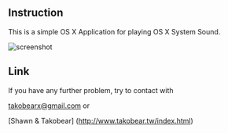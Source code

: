 ## Instruction

This is a simple OS X Application for playing OS X System Sound.

![screenshot](https://raw.github.com/takobear/HelloSystemSound/master/Screenshots/screenshot.jpg "screenshot")

## Link

If you have any further problem, try to contact with 

takobearx@gmail.com or

[Shawn & Takobear] (http://www.takobear.tw/index.html)


